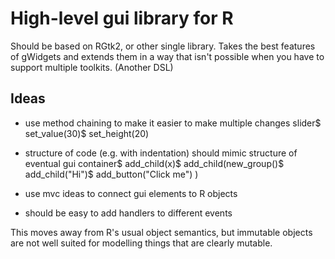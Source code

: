High-level gui library for R
============================

Should be based on RGtk2, or other single library.  Takes the best features of gWidgets and extends them in a way that isn't possible when you have to support multiple toolkits. (Another DSL)

Ideas
-----

* use method chaining to make it easier to make multiple changes
    slider$
      set_value(30)$
      set_height(20)

* structure of code (e.g. with indentation) should mimic structure of eventual gui
    container$
      add_child(x)$
      add_child(new_group()$
        add_child("Hi")$
        add_button("Click me")
      )
* use mvc ideas to connect gui elements to R objects
* should be easy to add handlers to different events


This moves away from R's usual object semantics, but immutable objects are not well suited for modelling things that are clearly mutable.
